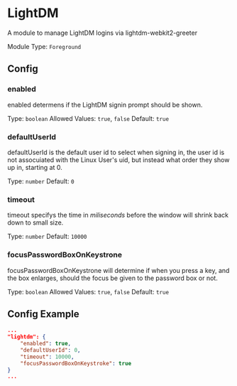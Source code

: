 # LightDM

A module to manage LightDM logins via lightdm-webkit2-greeter

Module Type: `Foreground`

## Config

### enabled

enabled determens if the LightDM signin prompt should be shown.

Type: `boolean`
Allowed Values: `true`, `false`
Default: `true`

### defaultUserId

defaultUserId is the default user id to select when signing in, the user id is not assocuiated with the Linux User's uid, but instead what order they show up in, starting at 0.

Type: `number`
Default: `0`

### timeout

timeout specifys the time in *miliseconds* before the window will shrink back down to small size.

Type: `number`
Default: `10000`

### focusPasswordBoxOnKeystrone

focusPasswordBoxOnKeystrone will determine if when you press a key, and the box enlarges, should the focus be given to the password box or not.

Type: `boolean`
Allowed Values: `true`, `false`
Default: `true`

## Config Example

```json
...
"lightdm": {
    "enabled": true,
    "defaultUserId": 0,
    "timeout": 10000,
    "focusPasswordBoxOnKeystroke": true
}
...
```

